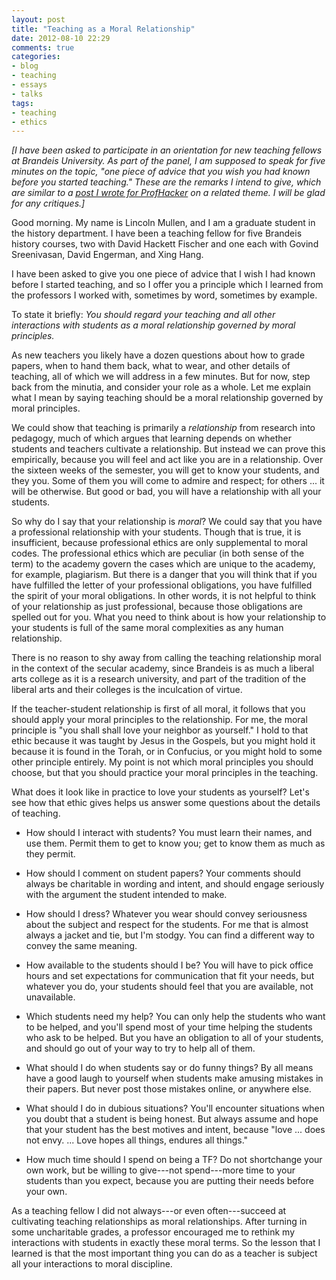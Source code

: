 ```yaml
---
layout: post
title: "Teaching as a Moral Relationship"
date: 2012-08-10 22:29
comments: true
categories: 
- blog
- teaching
- essays
- talks
tags:
- teaching
- ethics
---
```


*[I have been asked to participate in an orientation for new teaching
fellows at Brandeis University. As part of the panel, I am supposed to
speak for five minutes on the topic, "one piece of advice that you wish
you had known before you started teaching." These are the remarks I
intend to give, which are similar to a [post I wrote for ProfHacker][]
on a related theme. I will be glad for any critiques.]*

Good morning. My name is Lincoln Mullen, and I am a graduate student in
the history department. I have been a teaching fellow for five Brandeis
history courses, two with David Hackett Fischer and one each with Govind
Sreenivasan, David Engerman, and Xing Hang.

I have been asked to give you one piece of advice that I wish I had
known before I started teaching, and so I offer you a principle which I
learned from the professors I worked with, sometimes by word, sometimes
by example.

To state it briefly: *You should regard your teaching and all other
interactions with students as a moral relationship governed by moral
principles.*

<!--more-->

As new teachers you likely have a dozen questions about how to grade
papers, when to hand them back, what to wear, and other details of
teaching, all of which we will address in a few minutes. But for now,
step back from the minutia, and consider your role as a whole. Let me
explain what I mean by saying teaching should be a moral relationship
governed by moral principles.

We could show that teaching is primarily a *relationship* from research
into pedagogy, much of which argues that learning depends on whether
students and teachers cultivate a relationship. But instead we can prove
this empirically, because you will feel and act like you are in a
relationship. Over the sixteen weeks of the semester, you will get to
know your students, and they you. Some of them you will come to admire
and respect; for others ... it will be otherwise. But good or bad, you
will have a relationship with all your students.

So why do I say that your relationship is *moral*? We could say that you
have a professional relationship with your students. Though that is
true, it is insufficient, because professional ethics are only
supplemental to moral codes. The professional ethics which are peculiar
(in both sense of the term) to the academy govern the cases which are
unique to the academy, for example, plagiarism. But there is a danger
that you will think that if you have fulfilled the letter of your
professional obligations, you have fulfilled the spirit of your moral
obligations. In other words, it is not helpful to think of your
relationship as just professional, because those obligations are spelled
out for you. What you need to think about is how your relationship to
your students is full of the same moral complexities as any human
relationship.

There is no reason to shy away from calling the teaching relationship
moral in the context of the secular academy, since Brandeis is as much a
liberal arts college as it is a research university, and part of the
tradition of the liberal arts and their colleges is the inculcation of
virtue.

If the teacher-student relationship is first of all moral, it follows
that you should apply your moral principles to the relationship. For me,
the moral principle is "you shall shall love your neighbor as yourself."
I hold to that ethic because it was taught by Jesus in the Gospels, but
you might hold it because it is found in the Torah, or in Confucius, or
you might hold to some other principle entirely. My point is not which
moral principles you should choose, but that you should practice your
moral principles in the teaching.

What does it look like in practice to love your students as yourself?
Let's see how that ethic gives helps us answer some questions about the
details of teaching.

-   How should I interact with students? You must learn their names, and
    use them. Permit them to get to know you; get to know them as much
    as they permit.

-   How should I comment on student papers? Your comments should always
    be charitable in wording and intent, and should engage seriously
    with the argument the student intended to make.

-   How should I dress? Whatever you wear should convey seriousness
    about the subject and respect for the students. For me that is
    almost always a jacket and tie, but I'm stodgy. You can find a
    different way to convey the same meaning.

-   How available to the students should I be? You will have to pick
    office hours and set expectations for communication that fit your
    needs, but whatever you do, your students should feel that you are
    available, not unavailable.

-   Which students need my help? You can only help the students who want
    to be helped, and you'll spend most of your time helping the
    students who ask to be helped. But you have an obligation to all of
    your students, and should go out of your way to try to help all of
    them.

-   What should I do when students say or do funny things? By all means
    have a good laugh to yourself when students make amusing mistakes in
    their papers. But never post those mistakes online, or anywhere
    else.

-   What should I do in dubious situations? You'll encounter situations
    when you doubt that a student is being honest. But always assume and
    hope that your student has the best motives and intent, because
    "love ... does not envy. ... Love hopes all things, endures all
    things."

-   How much time should I spend on being a TF? Do not shortchange your
    own work, but be willing to give---not spend---more time to your
    students than you expect, because you are putting their needs before
    your own.

As a teaching fellow I did not always---or even often---succeed at
cultivating teaching relationships as moral relationships. After turning
in some uncharitable grades, a professor encouraged me to rethink my
interactions with students in exactly these moral terms. So the lesson
that I learned is that the most important thing you can do as a teacher
is subject all your interactions to moral discipline.

  [post I wrote for ProfHacker]: http://chronicle.com/blogs/profhacker/how-to-persuade-with-ethos-pathos-or-logos/35431
